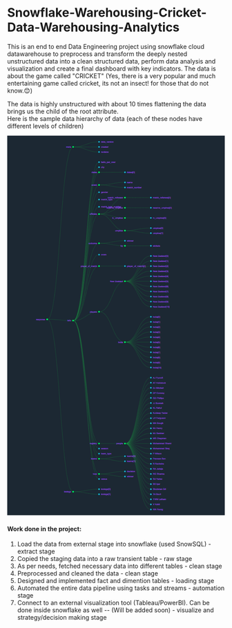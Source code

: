 # Snowflake-Warehousing-Cricket-Data-Warehousing-Analytics

This is an end to end Data Engineering project using snowflake cloud datawarehouse to preprocess and transform the deeply nested unstructured data into a clean structured data, perform data analysis and visualization and create a final dashboard with key indicators. 
The data is about the game called "CRICKET" (Yes, there is a very popular and much entertaining game called cricket, its not an insect! for those that do not know.😊) 

The data is highly unstructured with about 10 times flattening the data brings us the child of the root attribute.  
Here is the sample data hierarchy of data (each of these nodes have different levels of children)

![Alt text](https://github.com/Bhuvan421/Snowflake-Warehousing-Cricket-Data-Analytics/blob/efc537f874cfc292cc6c930d56f27f917aeab1f4/sample-data-hierarchy.png)


#### Work done in the project:
1. Load the data from external stage into snowflake (used SnowSQL) - extract stage
2. Copied the staging data into a raw transient table - raw stage
3. As per needs, fetched necessary data into different tables - clean stage
4. Preprocessed and cleaned the data - clean stage
5. Designed and implemented fact and dimention tables - loading stage
6. Automated the entire data pipeline using tasks and streams - automation stage
7. Connect to an external visualization tool (Tableau/PowerBI). Can be done inside snowflake as well -- (Will be added soon) - visualize and strategy/decision making stage
